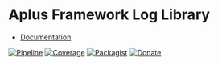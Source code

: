 # Aplus Framework Log Library

- [Documentation](https://docs.aplus-framework.com/guides/libraries/log/)

[![Pipeline](https://gitlab.com/aplus-framework/libraries/log/badges/master/pipeline.svg)](https://gitlab.com/aplus-framework/libraries/log/-/pipelines?scope=branches)
[![Coverage](https://gitlab.com/aplus-framework/libraries/log/badges/master/coverage.svg?job=test:php)](https://aplus-framework.gitlab.io/libraries/log/coverage/)
[![Packagist](https://img.shields.io/packagist/v/aplus/log)](https://packagist.org/packages/aplus/log)
[![Donate](https://img.shields.io/badge/open%20source-donate-orange)](https://www.paypal.com/donate/?hosted_button_id=NGBNW5PY4VSJ4)
